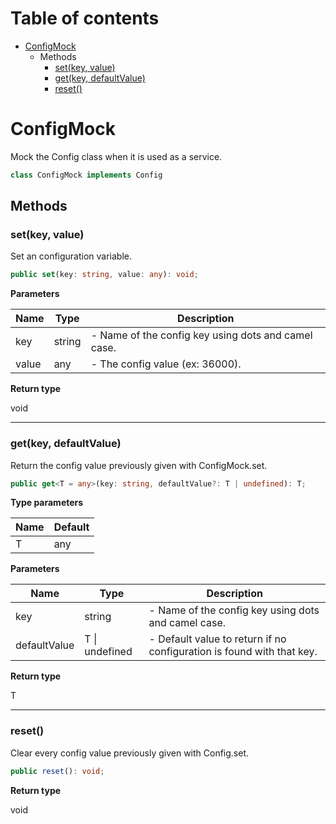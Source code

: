 # Table of contents

* [ConfigMock][ClassDeclaration-23]
    * Methods
        * [set(key, value)][MethodDeclaration-8]
        * [get(key, defaultValue)][MethodDeclaration-9]
        * [reset()][MethodDeclaration-10]

# ConfigMock

Mock the Config class when it is used as a service.

```typescript
class ConfigMock implements Config
```
## Methods

### set(key, value)

Set an configuration variable.

```typescript
public set(key: string, value: any): void;
```

**Parameters**

| Name  | Type   | Description                                         |
| ----- | ------ | --------------------------------------------------- |
| key   | string | - Name of the config key using dots and camel case. |
| value | any    | - The config value (ex: 36000).                     |

**Return type**

void

----------

### get(key, defaultValue)

Return the config value previously given with ConfigMock.set.

```typescript
public get<T = any>(key: string, defaultValue?: T | undefined): T;
```

**Type parameters**

| Name | Default |
| ---- | ------- |
| T    | any     |

**Parameters**

| Name         | Type               | Description                                                           |
| ------------ | ------------------ | --------------------------------------------------------------------- |
| key          | string             | - Name of the config key using dots and camel case.                   |
| defaultValue | T &#124; undefined | - Default value to return if no configuration is found with that key. |

**Return type**

T

----------

### reset()

Clear every config value previously given with Config.set.

```typescript
public reset(): void;
```

**Return type**

void

[ClassDeclaration-23]: configmock.md#configmock
[MethodDeclaration-8]: configmock.md#setkey-value
[MethodDeclaration-9]: configmock.md#getkey-defaultvalue
[MethodDeclaration-10]: configmock.md#reset